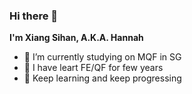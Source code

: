 ### Hi there 👋
**I'm Xiang Sihan, A.K.A. Hannah**
- 🔭 I’m currently studying on MQF in SG
- 💬 I have leart FE/QF for few years
- 🌠 Keep learning and keep progressing

<!--
**hannahxsh/hannahxsh** is a ✨ _special_ ✨ repository because its `README.md` (this file) appears on your GitHub profile.

Here are some ideas to get you started:

- 🔭 I’m currently working on ...
- 🌱 I’m currently learning ...
- 👯 I’m looking to collaborate on ...
- 🤔 I’m looking for help with ...
- 💬 Ask me about ...
- 📫 How to reach me: ...
- 😄 Pronouns: ...
- ⚡ Fun fact: ...
-->
